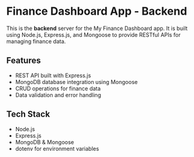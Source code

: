 # Finance Dashboard App - Backend

This is the **backend** server for the My Finance Dashboard app. It is built using Node.js, Express.js, and Mongoose to provide RESTful APIs for managing finance data.

## Features

- REST API built with Express.js
- MongoDB database integration using Mongoose
- CRUD operations for finance data
- Data validation and error handling

## Tech Stack

- Node.js
- Express.js
- MongoDB & Mongoose
- dotenv for environment variables
